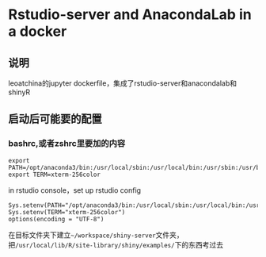 # Rstudio-server and AnacondaLab in a docker
## 说明
leoatchina的jupyter dockerfile，集成了rstudio-server和anacondalab和shinyR
## 启动后可能要的配置 
### bashrc,或者zshrc里要加的内容
```
export PATH=/opt/anaconda3/bin:/usr/local/sbin:/usr/local/bin:/usr/sbin:/usr/bin:/sbin:/bin
export TERM=xterm-256color
```
in rstudio console，set up rstudio config
```
Sys.setenv(PATH="/opt/anaconda3/bin:/usr/local/sbin:/usr/local/bin:/usr/sbin:/usr/bin:/sbin:/bin")
Sys.setenv(TERM="xterm-256color")
options(encoding = "UTF-8")
```

在目标文件夹下建立`~/workspace/shiny-server`文件夹，把`/usr/local/lib/R/site-library/shiny/examples/`下的东西考过去
